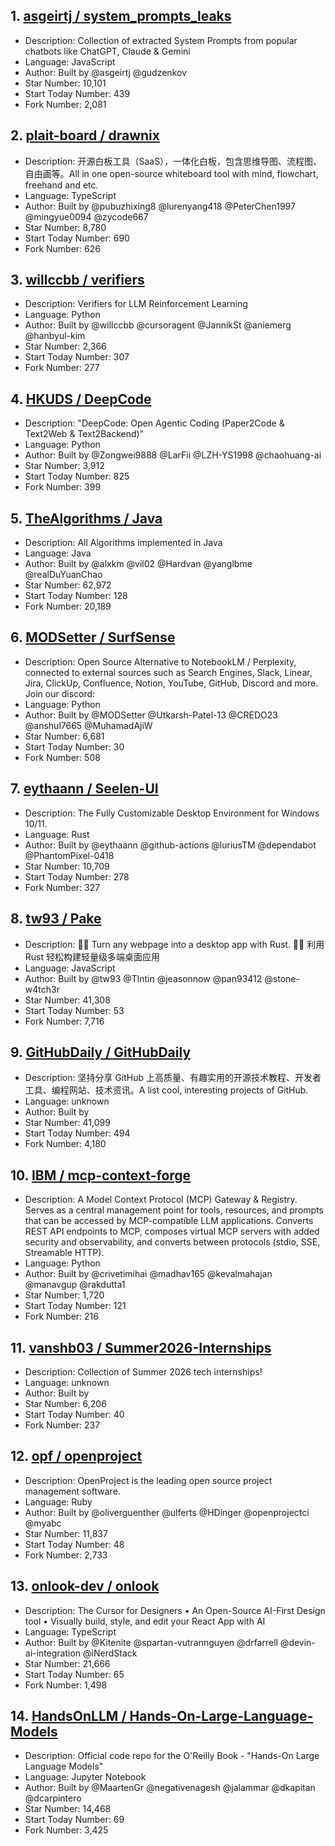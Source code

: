 ## 1. [asgeirtj / system_prompts_leaks](https://github.com/asgeirtj/system_prompts_leaks)
- Description: Collection of extracted System Prompts from popular chatbots like ChatGPT, Claude & Gemini
- Language: JavaScript
- Author: Built by @asgeirtj @gudzenkov
- Star Number: 10,101
- Start Today Number: 439
- Fork Number: 2,081

## 2. [plait-board / drawnix](https://github.com/plait-board/drawnix)
- Description: 开源白板工具（SaaS），一体化白板，包含思维导图、流程图、自由画等。All in one open-source whiteboard tool with mind, flowchart, freehand and etc.
- Language: TypeScript
- Author: Built by @pubuzhixing8 @lurenyang418 @PeterChen1997 @mingyue0094 @zycode667
- Star Number: 8,780
- Start Today Number: 690
- Fork Number: 626

## 3. [willccbb / verifiers](https://github.com/willccbb/verifiers)
- Description: Verifiers for LLM Reinforcement Learning
- Language: Python
- Author: Built by @willccbb @cursoragent @JannikSt @aniemerg @hanbyul-kim
- Star Number: 2,366
- Start Today Number: 307
- Fork Number: 277

## 4. [HKUDS / DeepCode](https://github.com/HKUDS/DeepCode)
- Description: "DeepCode: Open Agentic Coding (Paper2Code & Text2Web & Text2Backend)"
- Language: Python
- Author: Built by @Zongwei9888 @LarFii @LZH-YS1998 @chaohuang-ai
- Star Number: 3,912
- Start Today Number: 825
- Fork Number: 399

## 5. [TheAlgorithms / Java](https://github.com/TheAlgorithms/Java)
- Description: All Algorithms implemented in Java
- Language: Java
- Author: Built by @alxkm @vil02 @Hardvan @yanglbme @realDuYuanChao
- Star Number: 62,972
- Start Today Number: 128
- Fork Number: 20,189

## 6. [MODSetter / SurfSense](https://github.com/MODSetter/SurfSense)
- Description: Open Source Alternative to NotebookLM / Perplexity, connected to external sources such as Search Engines, Slack, Linear, Jira, ClickUp, Confluence, Notion, YouTube, GitHub, Discord and more. Join our discord:
- Language: Python
- Author: Built by @MODSetter @Utkarsh-Patel-13 @CREDO23 @anshul7665 @MuhamadAjiW
- Star Number: 6,681
- Start Today Number: 30
- Fork Number: 508

## 7. [eythaann / Seelen-UI](https://github.com/eythaann/Seelen-UI)
- Description: The Fully Customizable Desktop Environment for Windows 10/11.
- Language: Rust
- Author: Built by @eythaann @github-actions @luriusTM @dependabot @PhantomPixel-0418
- Star Number: 10,709
- Start Today Number: 278
- Fork Number: 327

## 8. [tw93 / Pake](https://github.com/tw93/Pake)
- Description: 🤱🏻 Turn any webpage into a desktop app with Rust. 🤱🏻 利用 Rust 轻松构建轻量级多端桌面应用
- Language: JavaScript
- Author: Built by @tw93 @Tlntin @jeasonnow @pan93412 @stone-w4tch3r
- Star Number: 41,308
- Start Today Number: 53
- Fork Number: 7,716

## 9. [GitHubDaily / GitHubDaily](https://github.com/GitHubDaily/GitHubDaily)
- Description: 坚持分享 GitHub 上高质量、有趣实用的开源技术教程、开发者工具、编程网站、技术资讯。A list cool, interesting projects of GitHub.
- Language: unknown
- Author: Built by 
- Star Number: 41,099
- Start Today Number: 494
- Fork Number: 4,180

## 10. [IBM / mcp-context-forge](https://github.com/IBM/mcp-context-forge)
- Description: A Model Context Protocol (MCP) Gateway & Registry. Serves as a central management point for tools, resources, and prompts that can be accessed by MCP-compatible LLM applications. Converts REST API endpoints to MCP, composes virtual MCP servers with added security and observability, and converts between protocols (stdio, SSE, Streamable HTTP).
- Language: Python
- Author: Built by @crivetimihai @madhav165 @kevalmahajan @manavgup @rakdutta1
- Star Number: 1,720
- Start Today Number: 121
- Fork Number: 216

## 11. [vanshb03 / Summer2026-Internships](https://github.com/vanshb03/Summer2026-Internships)
- Description: Collection of Summer 2026 tech internships!
- Language: unknown
- Author: Built by 
- Star Number: 6,206
- Start Today Number: 40
- Fork Number: 237

## 12. [opf / openproject](https://github.com/opf/openproject)
- Description: OpenProject is the leading open source project management software.
- Language: Ruby
- Author: Built by @oliverguenther @ulferts @HDinger @openprojectci @myabc
- Star Number: 11,837
- Start Today Number: 48
- Fork Number: 2,733

## 13. [onlook-dev / onlook](https://github.com/onlook-dev/onlook)
- Description: The Cursor for Designers • An Open-Source AI-First Design tool • Visually build, style, and edit your React App with AI
- Language: TypeScript
- Author: Built by @Kitenite @spartan-vutrannguyen @drfarrell @devin-ai-integration @iNerdStack
- Star Number: 21,666
- Start Today Number: 65
- Fork Number: 1,498

## 14. [HandsOnLLM / Hands-On-Large-Language-Models](https://github.com/HandsOnLLM/Hands-On-Large-Language-Models)
- Description: Official code repo for the O'Reilly Book - "Hands-On Large Language Models"
- Language: Jupyter Notebook
- Author: Built by @MaartenGr @negativenagesh @jalammar @dkapitan @dcarpintero
- Star Number: 14,468
- Start Today Number: 69
- Fork Number: 3,425